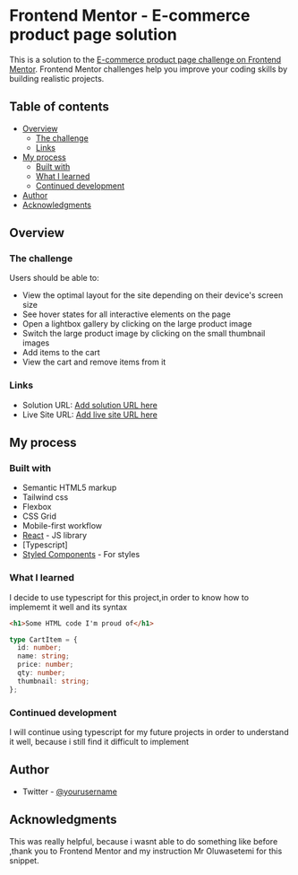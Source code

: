 # Frontend Mentor - E-commerce product page solution

This is a solution to the [E-commerce product page challenge on Frontend Mentor](https://www.frontendmentor.io/challenges/ecommerce-product-page-UPsZ9MJp6). Frontend Mentor challenges help you improve your coding skills by building realistic projects.

## Table of contents

- [Overview](#overview)
  - [The challenge](#the-challenge)
  - [Links](#links)
- [My process](#my-process)
  - [Built with](#built-with)
  - [What I learned](#what-i-learned)
  - [Continued development](#continued-development)
- [Author](#author)
- [Acknowledgments](#acknowledgments)


## Overview

### The challenge

Users should be able to:

- View the optimal layout for the site depending on their device's screen size
- See hover states for all interactive elements on the page
- Open a lightbox gallery by clicking on the large product image
- Switch the large product image by clicking on the small thumbnail images
- Add items to the cart
- View the cart and remove items from it



### Links

- Solution URL: [Add solution URL here](https://your-solution-url.com)
- Live Site URL: [Add live site URL here](https://your-live-site-url.com)

## My process

### Built with

- Semantic HTML5 markup
- Tailwind css
- Flexbox
- CSS Grid
- Mobile-first workflow
- [React](https://reactjs.org/) - JS library
- [Typescript]
- [Styled Components](https://styled-components.com/) - For styles



### What I learned

I decide to use typescript for this project,in order to know how to implememt it well and its syntax
```html
<h1>Some HTML code I'm proud of</h1>
```
```ts
type CartItem = {
  id: number;
  name: string;
  price: number;
  qty: number;
  thumbnail: string;
};
```

### Continued development

I will continue using typescript for my future projects in order to understand it well, because i still find it difficult to implement


## Author
- Twitter - [@yourusername](https://x.com/uzomaoma)


## Acknowledgments

This was really helpful, because i wasnt able to do something like before ,thank you to Frontend Mentor and my instruction Mr Oluwasetemi for this snippet.